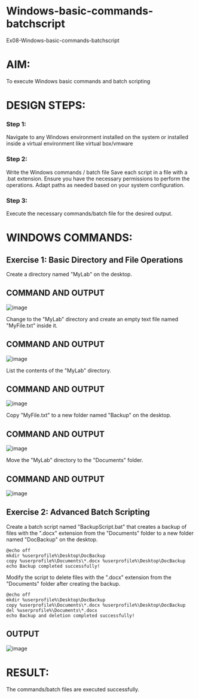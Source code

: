 # Windows-basic-commands-batchscript
Ex08-Windows-basic-commands-batchscript

# AIM:
To execute Windows basic commands and batch scripting

# DESIGN STEPS:

### Step 1:

Navigate to any Windows environment installed on the system or installed inside a virtual environment like virtual box/vmware 

### Step 2:

Write the Windows commands / batch file
Save each script in a file with a .bat extension.
Ensure you have the necessary permissions to perform the operations.
Adapt paths as needed based on your system configuration.
### Step 3:

Execute the necessary commands/batch file for the desired output. 




# WINDOWS COMMANDS:
## Exercise 1: Basic Directory and File Operations
Create a directory named "MyLab" on the desktop.


## COMMAND AND OUTPUT
![image](https://github.com/user-attachments/assets/03fccf0c-b4b9-4471-9dbe-af861b6b4e12)

Change to the "MyLab" directory and create an empty text file named "MyFile.txt" inside it.


## COMMAND AND OUTPUT
![image](https://github.com/user-attachments/assets/bbd9687b-3b2a-47a7-9679-031462eb1a9e)

List the contents of the "MyLab" directory.


## COMMAND AND OUTPUT
![image](https://github.com/user-attachments/assets/a5083044-d0d1-404d-838d-3194a5cc7e2f)

Copy "MyFile.txt" to a new folder named "Backup" on the desktop.

## COMMAND AND OUTPUT
![image](https://github.com/user-attachments/assets/a56f094e-ac36-4fa3-b1c8-83c7c20a2a52)

Move the "MyLab" directory to the "Documents" folder.


## COMMAND AND OUTPUT
![image](https://github.com/user-attachments/assets/65d3641a-36f1-49b2-98cb-50e81a8f1489)


## Exercise 2: Advanced Batch Scripting
Create a batch script named "BackupScript.bat" that creates a backup of files with the ".docx" extension from the "Documents" folder to a new folder named "DocBackup" on the desktop.
```
@echo off
mkdir %userprofile%\Desktop\DocBackup
copy %userprofile%\Documents\*.docx %userprofile%\Desktop\DocBackup
echo Backup completed successfully!
```
Modify the script to delete files with the ".docx" extension from the "Documents" folder after creating the backup.
```
@echo off
mkdir %userprofile%\Desktop\DocBackup
copy %userprofile%\Documents\*.docx %userprofile%\Desktop\DocBackup
del %userprofile%\Documents\*.docx
echo Backup and deletion completed successfully!
```






## OUTPUT

![image](https://github.com/user-attachments/assets/4982e8b0-a886-4e33-bde6-2fb93c6c08ef)




# RESULT:
The commands/batch files are executed successfully.

